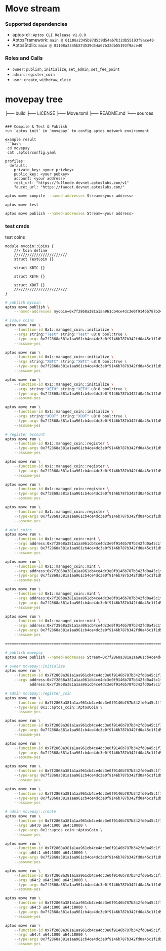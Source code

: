 # Move stream

### Supported dependencies
- aptos-cli: `Aptos CLI Release v1.0.0`
- AptosFramework: `main @ 01108a2345b87d539d54a67b32db55193f9ace40`
- AptosStdlib: `main @ 01108a2345b87d539d54a67b32db55193f9ace40`

### Roles and Calls
- `owner`: `publish`, `initialize`, `set_admin`, `set_fee_point`
- `admin`: `register_coin`
- `user`: `create`, `withdraw`, `close`

# movepay tree

├── build
├── LICENSE
├── Move.toml
├── README.md
└── sources
```

### Compile & Test & Publish
run `aptos init` in `movepay` to config aptos network environment

example result
```bash
 cd movepay
 cat .aptos/config.yaml 
---
profiles:
  default:
    private_key: <your privkey>
    public_key: <your pubkey>
    account: <your address>
    rest_url: "https://fullnode.devnet.aptoslabs.com/v1"
    faucet_url: "https://faucet.devnet.aptoslabs.com/"

```

```bash
aptos move compile --named-addresses Stream=<your address>

aptos move test

aptos move publish --named-addresses Stream=<your address>
```

### test cmds
test coins
```move
module mycoin::Coins {
    /// Coin define
    ////////////////////////
    struct TestCoin {}

    struct XBTC {}

    struct XETH {}

    struct XDOT {}
    ////////////////////////
}
```

```bash
# publish mycoin
aptos move publish \
    --named-addresses mycoin=0x7f2868a381a1aa961cb4ce4dc3e0f9146b787b342fd0a45c1f1d9240df0e2368

# issue coins
aptos move run \
    --function-id 0x1::managed_coin::initialize \
    --args string:"Test" string:"Test" u8:8 bool:true \
    --type-args 0x7f2868a381a1aa961cb4ce4dc3e0f9146b787b342fd0a45c1f1d9240df0e2368::Coins::TestCoin \
    --assume-yes

aptos move run \
    --function-id 0x1::managed_coin::initialize \
    --args string:"XBTC" string:"XBTC" u8:8 bool:true \
    --type-args 0x7f2868a381a1aa961cb4ce4dc3e0f9146b787b342fd0a45c1f1d9240df0e2368::Coins::XBTC \
    --assume-yes

aptos move run \
    --function-id 0x1::managed_coin::initialize \
    --args string:"XETH" string:"XETH" u8:8 bool:true \
    --type-args 0x7f2868a381a1aa961cb4ce4dc3e0f9146b787b342fd0a45c1f1d9240df0e2368::Coins::XETH \
    --assume-yes

aptos move run \
    --function-id 0x1::managed_coin::initialize \
    --args string:"XDOT" string:"XDOT" u8:8 bool:true \
    --type-args 0x7f2868a381a1aa961cb4ce4dc3e0f9146b787b342fd0a45c1f1d9240df0e2368::Coins::XDOT \
    --assume-yes

# register account
aptos move run \
    --function-id 0x1::managed_coin::register \
    --type-args 0x7f2868a381a1aa961cb4ce4dc3e0f9146b787b342fd0a45c1f1d9240df0e2368::Coins::TestCoin \
    --assume-yes

aptos move run \
    --function-id 0x1::managed_coin::register \
    --type-args 0x7f2868a381a1aa961cb4ce4dc3e0f9146b787b342fd0a45c1f1d9240df0e2368::Coins::XBTC \
    --assume-yes

aptos move run \
    --function-id 0x1::managed_coin::register \
    --type-args 0x7f2868a381a1aa961cb4ce4dc3e0f9146b787b342fd0a45c1f1d9240df0e2368::Coins::XETH \
    --assume-yes

aptos move run \
    --function-id 0x1::managed_coin::register \
    --type-args 0x7f2868a381a1aa961cb4ce4dc3e0f9146b787b342fd0a45c1f1d9240df0e2368::Coins::XDOT \
    --assume-yes

# mint coins
aptos move run \
    --function-id 0x1::managed_coin::mint \
    --args address:0x7f2868a381a1aa961cb4ce4dc3e0f9146b787b342fd0a45c1f1d9240df0e2368 u64:10000000000 \
    --type-args 0x7f2868a381a1aa961cb4ce4dc3e0f9146b787b342fd0a45c1f1d9240df0e2368::Coins::TestCoin \
    --assume-yes

aptos move run \
    --function-id 0x1::managed_coin::mint \
    --args address:0x7f2868a381a1aa961cb4ce4dc3e0f9146b787b342fd0a45c1f1d9240df0e2368 u64:10000000000 \
    --type-args 0x7f2868a381a1aa961cb4ce4dc3e0f9146b787b342fd0a45c1f1d9240df0e2368::Coins::XBTC \
    --assume-yes

aptos move run \
    --function-id 0x1::managed_coin::mint \
    --args address:0x7f2868a381a1aa961cb4ce4dc3e0f9146b787b342fd0a45c1f1d9240df0e2368 u64:10000000000 \
    --type-args 0x7f2868a381a1aa961cb4ce4dc3e0f9146b787b342fd0a45c1f1d9240df0e2368::Coins::XETH \
    --assume-yes

aptos move run \
    --function-id 0x1::managed_coin::mint \
    --args address:0x7f2868a381a1aa961cb4ce4dc3e0f9146b787b342fd0a45c1f1d9240df0e2368 u64:10000000000 \
    --type-args 0x7f2868a381a1aa961cb4ce4dc3e0f9146b787b342fd0a45c1f1d9240df0e2368::Coins::XDOT \
    --assume-yes

==================================================================================================

# publish movepay
aptos move publish --named-addresses Stream=0x7f2868a381a1aa961cb4ce4dc3e0f9146b787b342fd0a45c1f1d9240df0e2368

# owner movepay::initialize
aptos move run \
    --function-id 0x7f2868a381a1aa961cb4ce4dc3e0f9146b787b342fd0a45c1f1d9240df0e2368::movepay::initialize \
    --args address:0x7f2868a381a1aa961cb4ce4dc3e0f9146b787b342fd0a45c1f1d9240df0e2368 \
           address:0x7f2868a381a1aa961cb4ce4dc3e0f9146b787b342fd0a45c1f1d9240df0e2368

# admin movepay::register_coin
aptos move run \
    --function-id 0x7f2868a381a1aa961cb4ce4dc3e0f9146b787b342fd0a45c1f1d9240df0e2368::movepay::register_coin \
    --type-args 0x1::aptos_coin::AptosCoin \
    --assume-yes

aptos move run \
    --function-id 0x7f2868a381a1aa961cb4ce4dc3e0f9146b787b342fd0a45c1f1d9240df0e2368::movepay::register_coin \
    --type-args 0x7f2868a381a1aa961cb4ce4dc3e0f9146b787b342fd0a45c1f1d9240df0e2368::Coins::XBTC \
    --assume-yes

aptos move run \
    --function-id 0x7f2868a381a1aa961cb4ce4dc3e0f9146b787b342fd0a45c1f1d9240df0e2368::movepay::register_coin \
    --type-args 0x7f2868a381a1aa961cb4ce4dc3e0f9146b787b342fd0a45c1f1d9240df0e2368::Coins::XETH \
    --assume-yes

aptos move run \
    --function-id 0x7f2868a381a1aa961cb4ce4dc3e0f9146b787b342fd0a45c1f1d9240df0e2368::movepay::register_coin \
    --type-args 0x7f2868a381a1aa961cb4ce4dc3e0f9146b787b342fd0a45c1f1d9240df0e2368::Coins::XDOT \
    --assume-yes

aptos move run \
    --function-id 0x7f2868a381a1aa961cb4ce4dc3e0f9146b787b342fd0a45c1f1d9240df0e2368::movepay::register_coin \
    --type-args 0x7f2868a381a1aa961cb4ce4dc3e0f9146b787b342fd0a45c1f1d9240df0e2368::Coins::TestCoin \
    --assume-yes

# admin movepay::create
aptos move run \
    --function-id 0x7f2868a381a1aa961cb4ce4dc3e0f9146b787b342fd0a45c1f1d9240df0e2368::movepay::create \
    --args u64:0 u64:1000 u64:10000 \
    --type-args 0x1::aptos_coin::AptosCoin \
    --assume-yes

aptos move run \
    --function-id 0x7f2868a381a1aa961cb4ce4dc3e0f9146b787b342fd0a45c1f1d9240df0e2368::movepay::create \
    --args u64:1 u64:1000 u64:10000 \
    --type-args 0x7f2868a381a1aa961cb4ce4dc3e0f9146b787b342fd0a45c1f1d9240df0e2368::Coins::XBTC \
    --assume-yes

aptos move run \
    --function-id 0x7f2868a381a1aa961cb4ce4dc3e0f9146b787b342fd0a45c1f1d9240df0e2368::movepay::create \
    --args u64:2 u64:1000 u64:10000 \
    --type-args 0x7f2868a381a1aa961cb4ce4dc3e0f9146b787b342fd0a45c1f1d9240df0e2368::Coins::XETH \
    --assume-yes

aptos move run \
    --function-id 0x7f2868a381a1aa961cb4ce4dc3e0f9146b787b342fd0a45c1f1d9240df0e2368::movepay::create \
    --args u64:3 u64:1000 u64:10000 \
    --type-args 0x7f2868a381a1aa961cb4ce4dc3e0f9146b787b342fd0a45c1f1d9240df0e2368::Coins::XDOT \
    --assume-yes

aptos move run \
    --function-id 0x7f2868a381a1aa961cb4ce4dc3e0f9146b787b342fd0a45c1f1d9240df0e2368::movepay::create \
    --args u64:4 u64:1000 u64:10000 \
    --type-args 0x7f2868a381a1aa961cb4ce4dc3e0f9146b787b342fd0a45c1f1d9240df0e2368::Coins::TestCoin \
    --assume-yes

```

